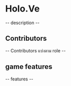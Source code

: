 # Holo.Ve

-- description --

## Contributors

-- Contributors แบ่งตาม role --

## game features

-- features --
